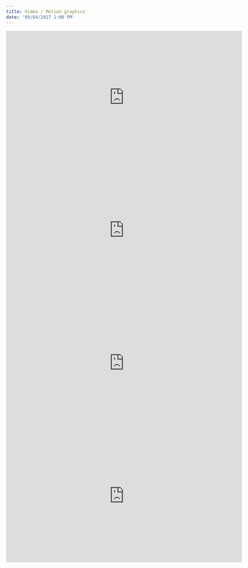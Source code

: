 ```yaml
---
title: Video / Motion graphics
date: '09/04/2017 1:00 PM'
---
```

<link href="https://vjs.zencdn.net/6.2.7/video-js.css" rel="stylesheet">

<iframe src="https://player.vimeo.com/video/80639419" width="640" height="360" frameborder="0" webkitallowfullscreen mozallowfullscreen allowfullscreen></iframe>

<iframe src="https://player.vimeo.com/video/100372490" width="640" height="360" frameborder="0" webkitallowfullscreen mozallowfullscreen allowfullscreen></iframe>

<iframe width="640" height="360" src="https://www.youtube.com/embed/bL2aG1hoQKk?rel=0&amp;showinfo=0" frameborder="0" allowfullscreen></iframe>

<iframe width="640" height="360" src="https://www.youtube.com/embed/bHAneIx_wts?rel=0&amp;showinfo=0" frameborder="0" allowfullscreen></iframe>

<script src="https://vjs.zencdn.net/6.2.7/video.js"</script>

